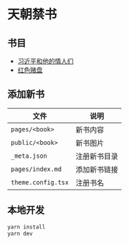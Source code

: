 # 天朝禁书

## 书目

- [习近平和他的情人们](pages/lovers/index.md)
- [红色赌盘](pages/roulette/index.mdx)

## 添加新书

| 文件 | 说明 |
| --- | --- |
| `pages/<book>` | 新书内容 |
| `public/<book>` | 新书图片 |
| `_meta.json` | 注册新书目录 |
| `pages/index.md` | 添加新书链接 |
| `theme.config.tsx` | 注册书名 |

## 本地开发

```sh
yarn install
yarn dev
```
